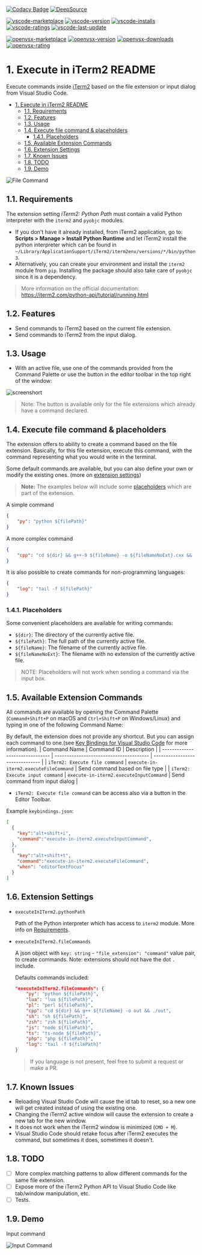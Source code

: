 [![Codacy Badge](https://app.codacy.com/project/badge/Grade/de4f5f35d20642d0b84d60d5eae941d9)](https://www.codacy.com/gh/sisoe24/execute-in-iterm2/dashboard?utm_source=github.com&amp;utm_medium=referral&amp;utm_content=sisoe24/execute-in-iterm2&amp;utm_campaign=Badge_Grade)
[![DeepSource](https://deepsource.io/gh/sisoe24/execute-in-iterm2.svg/?label=active+issues&show_trend=true&token=_61Aj0xbCTjjbxPEod668-Ay)](https://deepsource.io/gh/sisoe24/execute-in-iterm2/?ref=repository-badge)

[![vscode-marketplace](https://img.shields.io/badge/vscode-marketplace-blue)](https://marketplace.visualstudio.com/items?itemName=virgilsisoe.execute-in-iterm2)
[![vscode-version](https://img.shields.io/visual-studio-marketplace/v/virgilsisoe.execute-in-iterm2)](https://marketplace.visualstudio.com/items?itemName=virgilsisoe.execute-in-iterm2&ssr=false#version-history)
[![vscode-installs](https://img.shields.io/visual-studio-marketplace/i/virgilsisoe.execute-in-iterm2)](https://marketplace.visualstudio.com/items?itemName=virgilsisoe.execute-in-iterm2)
[![vscode-ratings](https://img.shields.io/visual-studio-marketplace/r/virgilsisoe.execute-in-iterm2)](https://marketplace.visualstudio.com/items?itemName=virgilsisoe.execute-in-iterm2&ssr=false#review-details)
[![vscode-last-update](https://img.shields.io/visual-studio-marketplace/last-updated/virgilsisoe.execute-in-iterm2)](https://marketplace.visualstudio.com/items?itemName=virgilsisoe.execute-in-iterm2)

[![openvsx-marketplace](https://img.shields.io/badge/openvsx-marketplace-C160EF)](https://open-vsx.org/extension/virgilsisoe/execute-in-iterm2)
[![openvsx-version](https://img.shields.io/open-vsx/v/virgilsisoe/execute-in-iterm2?label=version)](https://open-vsx.org/extension/virgilsisoe/execute-in-iterm2/changes)
[![openvsx-downloads](https://img.shields.io/open-vsx/dt/virgilsisoe/execute-in-iterm2)](https://open-vsx.org/extension/virgilsisoe/execute-in-iterm2)
[![openvsx-rating](https://img.shields.io/open-vsx/rating/virgilsisoe/execute-in-iterm2)](https://open-vsx.org/extension/virgilsisoe/execute-in-iterm2/reviews)

# 1. Execute in iTerm2 README

Execute commands inside [iTerm2](https://iterm2.com/index.html) based on the file extension or input dialog from Visual Studio Code.

- [1. Execute in iTerm2 README](#1-execute-in-iterm2-readme)
  - [1.1. Requirements](#11-requirements)
  - [1.2. Features](#12-features)
  - [1.3. Usage](#13-usage)
  - [1.4. Execute file command & placeholders](#14-execute-file-command--placeholders)
    - [1.4.1. Placeholders](#141-placeholders)
  - [1.5. Available Extension Commands](#15-available-extension-commands)
  - [1.6. Extension Settings](#16-extension-settings)
  - [1.7. Known Issues](#17-known-issues)
  - [1.8. TODO](#18-todo)
  - [1.9. Demo](#19-demo)

![File Command](/images/file_command2.gif)

## 1.1. Requirements

The extension setting *iTerm2: Python Path* must contain a valid Python interpreter with the `iterm2` and `pyobjc` modules.

- If you don't have it already installed, from iTerm2 application, go to: **Scripts > Manage > Install Python Runtime** and let iTerm2 install the python interpreter which can be found in `~/Library/ApplicationSupport/iTerm2/iterm2env/versions/*/bin/python3`.
- Alternatively, you can create your environment and install the `iterm2` module from `pip`. Installing the package should also take care of `pyobjc` since it is a dependency.

> More information on the official documentation: <https://iterm2.com/python-api/tutorial/running.html>

## 1.2. Features

- Send commands to iTerm2 based on the current file extension.
- Send commands to iTerm2 from the input dialog.

## 1.3. Usage

- With an active file, use one of the commands provided from the Command Palette or use the button in the editor toolbar in the top right of the window:

![screenshort](/images/screenshot.jpg)

>Note: The button is available only for the file extensions which already have a command declared.

## 1.4. Execute file command & placeholders

The extension offers to ability to create a command based on the file extension.
Basically, for this file extension, execute this command, with the command representing what you would write in the terminal.

Some default commands are available, but you can also define your own or modify the existing ones. (more on [extension settings](#16-extension-settings))

> **Note:** The examples below will include some [placeholders](#141-placeholders) which are part of the extension.

A simple command

```json
{
    "py": "python ${filePath}"
}
```

A more complex command

```json
{
    "cpp": "cd ${dir} && g++-9 ${fileName} -o ${fileNameNoExt}.cxx && ./${fileNameNoExt}.cxx"
}
```

It is also possible to create commands for non-programming languages:

```json
{
    "log": "tail -f ${filePath}"
}
```

### 1.4.1. Placeholders

Some convenient placeholders are available for writing commands:

- `${dir}`: The directory of the currently active file.
- `${filePath}`: The full path of the currently active file.
- `${fileName}`: The filename of the currently active file.
- `${fileNameNoExt}`: The filename with no extension of the currently active file.

> NOTE: Placeholders will not work when sending a command via the input box.

## 1.5. Available Extension Commands

All commands are available by opening the Command Palette (`Command+Shift+P` on macOS and `Ctrl+Shift+P` on Windows/Linux) and typing in one of the following Command Name:

By default, the extension does not provide any shortcut. But you can assign each command to one.(see [Key Bindings for Visual Studio Code](https://code.visualstudio.com/docs/getstarted/keybindings) for more information).
| Command Name                    | Command ID                              | Description                     |
| ------------------------------- | --------------------------------------- | ------------------------------- |
| `iTerm2: Execute file command`  | `execute-in-iterm2.executeFileCommand`  | Send command based on file type |
| `iTerm2: Execute input command` | `execute-in-iterm2.executeInputCommand` | Send command from input dialog  |

- `iTerm2: Execute file command` can be access also via a button in the Editor Toolbar.

Example `keybindings.json`:

```json
[
  {
    "key":"alt+shift+i",
    "command":"execute-in-iterm2.executeInputCommand",
  },
  {
    "key":"alt+shift+t",
    "command":"execute-in-iterm2.executeFileCommand",
    "when": "editorTextFocus"
  }
]
```

## 1.6. Extension Settings

- `executeInITerm2.pythonPath`

  Path of the Python interpreter which has access to `iterm2` module. More info on [Requirements](#11-requirements).

- `executeInITerm2.fileCommands`

  A json object with `key: string` - `"file_extension": "command"` value pair, to create commands. Note: extensions should not have the dot `.` include.

  Defaults commands included:

  ```json
  "executeInITerm2.fileCommands": {
      "py": "python ${filePath}",
      "lua": "lua ${filePath}",
      "pl": "perl ${filePath}",
      "cpp": "cd ${dir} && g++ ${fileName} -o out && ./out",
      "sh": "sh ${filePath}",
      "zsh": "zsh ${filePath}",
      "js": "node ${filePath}",
      "ts": "ts-node ${filePath}",
      "php": "php ${filePath}",
      "log": "tail -f ${filePath}"
  }
  ```

  > If you language is not present, feel free to submit a request or make a PR.

## 1.7. Known Issues

- Reloading Visual Studio Code will cause the id tab to reset, so a new one will get created instead of using the existing one.
- Changing the iTerm2 active window will cause the extension to create a new tab for the new window.
- It does not work when the iTerm2 window is minimized (`CMD + M`).
- Visual Studio Code should retake focus after iTerm2 executes the command, but sometimes it does, sometimes it doesn't.

## 1.8. TODO

- [ ] More complex matching patterns to allow different commands for the same file extension.
- [ ] Expose more of the iTerm2 Python API to Visual Studio Code like tab/window manipulation, etc.
- [ ] Tests.

## 1.9. Demo

Input command

![Input Command](/images/input_command.gif)
